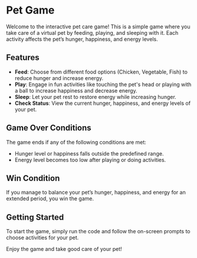 # Pet Game

Welcome to the interactive pet care game! This is a simple game where you take care of a virtual pet by feeding, playing, and sleeping with it. Each activity affects the pet’s hunger, happiness, and energy levels.

## Features

- **Feed**: Choose from different food options (Chicken, Vegetable, Fish) to reduce hunger and increase energy.
- **Play**: Engage in fun activities like touching the pet's head or playing with a ball to increase happiness and decrease energy.
- **Sleep**: Let your pet rest to restore energy while increasing hunger.
- **Check Status**: View the current hunger, happiness, and energy levels of your pet.

## Game Over Conditions

The game ends if any of the following conditions are met:
- Hunger level or happiness falls outside the predefined range.
- Energy level becomes too low after playing or doing activities.

## Win Condition

If you manage to balance your pet’s hunger, happiness, and energy for an extended period, you win the game.

## Getting Started

To start the game, simply run the code and follow the on-screen prompts to choose activities for your pet.

Enjoy the game and take good care of your pet!
